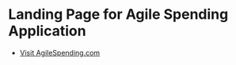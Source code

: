 # Landing Page for Agile Spending Application

- [Visit AgileSpending.com](https://www.agilespending.com/)
